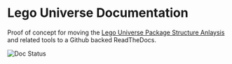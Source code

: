 # Lego Universe Documentation
Proof of concept for moving the [Lego Universe Package Structure Anlaysis](https://docs.google.com/document/d/1v9GB1gNwO0C81Rhd4imbaLN7z-R0zpK5sYJMbxPP3Kc) and related tools to a Github backed ReadTheDocs.

![Doc Status](https://readthedocs.org/projects/legouniversedocumentation/badge/)
